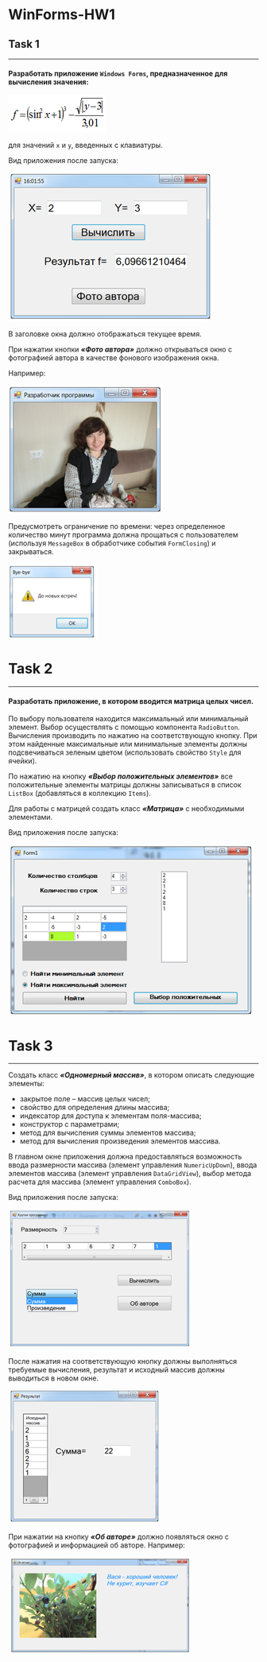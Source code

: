 # WinForms-HW1
## Task 1
***
#### Разработать приложение `Windows Forms`, предназначенное для вычисления значения: 

![Alt text](/Task/Image/1.PNG?raw=true "Формула")

для значений `x` и `y`, введенных с клавиатуры.

Вид приложения после запуска:

![Alt text](/Task/Image/2.PNG?raw=true "Приложение после запуска")
 
В заголовке окна должно отображаться текущее время.

При нажатии кнопки ***«Фото автора»*** должно открываться окно с фотографией автора в качестве фонового изображения окна. 

Например:

![Alt text](/Task/Image/3.PNG?raw=true "Фото автора")
 
Предусмотреть ограничение по времени: через определенное количество минут программа должна прощаться с пользователем (используя `MessageBox` в обработчике события `FormClosing`) и закрываться.
 
![Alt text](/Task/Image/4.PNG?raw=true "MessageBox")

# Task 2
***
#### Разработать приложение, в котором вводится матрица целых чисел. 

По выбору пользователя находится максимальный или минимальный элемент. Выбор осуществлять с помощью компонента `RadioButton`. Вычисления производить по нажатию на соответствующую кнопку. При этом найденные максимальные или минимальные элементы должны подсвечиваться зеленым цветом (использовать свойство `Style` для ячейки).


По нажатию на кнопку ***«Выбор положительных элементов»*** все положительные элементы матрицы должны записываться в список `ListBox` (добавляться в коллекцию `Items`). 


Для работы с матрицей создать класс ***«Матрица»*** с необходимыми элементами.

Вид приложения после запуска:

![Alt text](/Task/Image/5.PNG?raw=true "Приложение после запуска")

# Task 3
***
Создать класс ***«Одномерный массив»***, в котором описать следующие элементы: 

* закрытое поле – массив целых чисел; 
* свойство для определения длины массива; 
* индексатор для доступа к элементам поля-массива;  
* конструктор с параметрами; 
* метод для вычисления суммы элементов массива; 
* метод для вычисления произведения элементов массива.


В главном окне приложения должна предоставляться возможность ввода размерности массива (элемент управления `NumericUpDown`), ввода элементов массива (элемент управления `DataGridView`), выбор метода расчета для массива (элемент управления `ComboBox`). 
 
Вид приложения после запуска:

![Alt text](/Task/Image/6.PNG?raw=true "Приложение после запуска")

После нажатия на соответствующую кнопку  должны выполняться требуемые вычисления, результат и исходный массив должны выводиться в новом окне.

![Alt text](/Task/Image/7.PNG?raw=true "Результат и исходный массив")
   
При нажатии на кнопку ***«Об авторе»*** должно появляться окно с фотографией и информацией об авторе. 
Например:

![Alt text](/Task/Image/8.PNG?raw=true "Фото автора")

